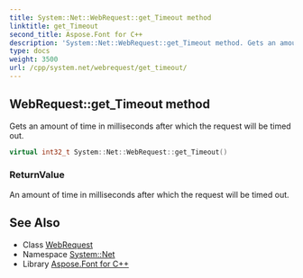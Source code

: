 ```yaml
---
title: System::Net::WebRequest::get_Timeout method
linktitle: get_Timeout
second_title: Aspose.Font for C++
description: 'System::Net::WebRequest::get_Timeout method. Gets an amount of time in milliseconds after which the request will be timed out in C++.'
type: docs
weight: 3500
url: /cpp/system.net/webrequest/get_timeout/
---
```

## WebRequest::get_Timeout method


Gets an amount of time in milliseconds after which the request will be timed out.

```cpp
virtual int32_t System::Net::WebRequest::get_Timeout()
```


### ReturnValue

An amount of time in milliseconds after which the request will be timed out.

## See Also

* Class [WebRequest](../)
* Namespace [System::Net](../../)
* Library [Aspose.Font for C++](../../../)
